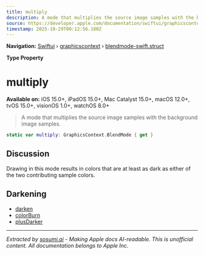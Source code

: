 ```yaml
---
title: multiply
description: A mode that multiplies the source image samples with the background image samples.
source: https://developer.apple.com/documentation/swiftui/graphicscontext/blendmode-swift.struct/multiply
timestamp: 2025-10-29T00:12:56.180Z
---
```


**Navigation:** [Swiftui](/documentation/swiftui) › [graphicscontext](/documentation/swiftui/graphicscontext) › [blendmode-swift.struct](/documentation/swiftui/graphicscontext/blendmode-swift.struct)

**Type Property**

# multiply

**Available on:** iOS 15.0+, iPadOS 15.0+, Mac Catalyst 15.0+, macOS 12.0+, tvOS 15.0+, visionOS 1.0+, watchOS 8.0+

> A mode that multiplies the source image samples with the background image samples.

```swift
static var multiply: GraphicsContext.BlendMode { get }
```

## Discussion

Drawing in this mode results in colors that are at least as dark as either of the two contributing sample colors.

## Darkening

- [darken](/documentation/swiftui/graphicscontext/blendmode-swift.struct/darken)
- [colorBurn](/documentation/swiftui/graphicscontext/blendmode-swift.struct/colorburn)
- [plusDarker](/documentation/swiftui/graphicscontext/blendmode-swift.struct/plusdarker)

---

*Extracted by [sosumi.ai](https://sosumi.ai) - Making Apple docs AI-readable.*
*This is unofficial content. All documentation belongs to Apple Inc.*
